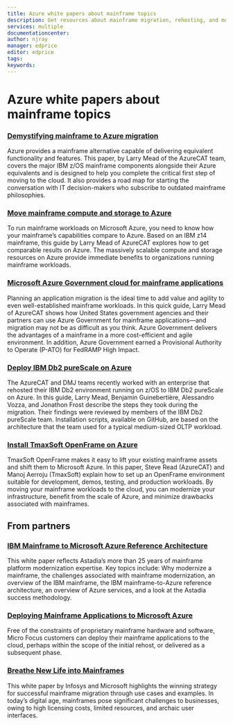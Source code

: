 ```yaml
---
title: Azure white papers about mainframe topics
description: Get resources about mainframe migration, rehosting, and moving IBM Z-based systemsto Microsoft Azure.
services: multiple
documentationcenter:
author: njray
manager: edprice
editor: edprice
tags:
keywords:
---
```

# Azure white papers about mainframe topics

### [Demystifying mainframe to Azure migration](https://azure.microsoft.com/resources/demystifying-mainframe-to-azure-migration/)

Azure provides a mainframe alternative capable of delivering equivalent functionality and features. This paper, by Larry Mead of the AzureCAT team, covers the major IBM z/OS mainframe components alongside their Azure equivalents and is designed to help you complete the critical first step of moving to the cloud. It also provides a road map for starting the conversation with IT decision-makers who subscribe to outdated mainframe philosophies.

### [Move mainframe compute and storage to Azure](https://azure.microsoft.com/resources/move-mainframe-compute-and-storage-to-azure/)

To run mainframe workloads on Microsoft Azure, you need to know how your mainframe’s capabilities compare to Azure. Based on an IBM z14 mainframe, this guide by Larry Mead of AzureCAT explores how to get comparable results on Azure. The massively scalable compute and storage resources on Azure provide immediate benefits to organizations running mainframe workloads.

### [Microsoft Azure Government cloud for mainframe applications](https://azure.microsoft.com/resources/microsoft-azure-government-cloud-for-mainframe-applications/)

Planning an application migration is the ideal time to add value and agility to even well-established mainframe workloads. In this quick guide, Larry Mead of AzureCAT shows how United States government agencies and their partners can use Azure Government for mainframe applications—and migration may not be as difficult as you think. Azure Government delivers the advantages of a mainframe in a more cost-efficient and agile environment. In addition, Azure Government earned a Provisional Authority to Operate (P-ATO) for FedRAMP High Impact.

### [Deploy IBM Db2 pureScale on Azure](https://azure.microsoft.com/resources/deploy-ibm-db2-purescale-on-azure/)

The AzureCAT and DMJ teams recently worked with an enterprise that rehosted their IBM Db2 environment running on z/OS to IBM Db2 pureScale on Azure. In this guide, Larry Mead, Benjamin Guinebertière, Alessandro Vozza, and Jonathon Frost describe the steps they took during the migration. Their findings were reviewed by members of the IBM Db2 pureScale team. Installation scripts, available on GitHub, are based on the architecture that the team used for a typical medium-sized OLTP workload.

### [Install TmaxSoft OpenFrame on Azure](https://azure.microsoft.com/resources/install-tmaxsoft-openframe-on-azure/)

TmaxSoft OpenFrame makes it easy to lift your existing mainframe assets and shift them to Microsoft Azure. In this paper, Steve Read (AzureCAT) and Manoj Aerroju (TmaxSoft) explain how to set up an OpenFrame environment suitable for development, demos, testing, and production workloads. By moving your mainframe workloads to the cloud, you can modernize your infrastructure, benefit from the scale of Azure, and minimize drawbacks associated with mainframes.

## From partners

### [IBM Mainframe to Microsoft Azure Reference Architecture](https://www.astadia.com/whitepaper/ibm-mainframe-to-microsoft-azure)

This white paper reflects Astadia’s more than 25 years of mainframe platform modernization expertise. Key topics include: Why modernize a mainframe, the challenges associated with mainframe modernization, an overview of the IBM mainframe, the IBM mainframe-to-Azure reference architecture, an overview of Azure services, and a look at the Astadia success methodology.

### [Deploying Mainframe Applications to Microsoft Azure](https://www.microfocus.com/media/white-paper/deploying_mainframe_applications_to_microsoft_azure_wp.pdf)

Free of the constraints of proprietary mainframe hardware and software, Micro Focus customers can deploy their mainframe applications to the cloud, perhaps within the scope of the initial rehost, or delivered as a subsequent phase.

### [Breathe New Life into Mainframes](https://www.infosys.com/modernization/Pages/breathe-new-life-mainframes.aspx)

This white paper by Infosys and Microsoft highlights the winning strategy for successful mainframe migration through use cases and examples. In today’s digital age, mainframes pose significant challenges to businesses, owing to high licensing costs, limited resources, and archaic user interfaces. 